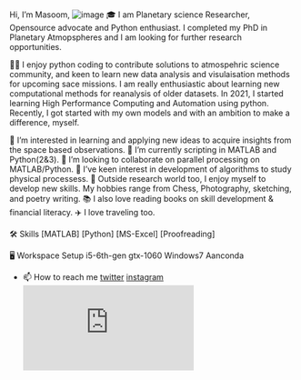 Hi, I’m Masoom, ![image](https://user-images.githubusercontent.com/75061128/182075437-8f4454a4-40ac-4053-bbf2-244fa4f6d281.png)
🎓 
I am Planetary science Researcher, Opensource advocate and Python enthusiast. 
I completed my PhD in Planetary Atmopspheres and I am looking for further research opportunities.

👨‍💻 I enjoy python coding to contribute solutions to atmospehric science community, and keen to learn new data analysis
and visulaisation methods for upcoming sace missions. 
I am really enthusiastic about learning new computational methods for reanalysis of older datasets.
In 2021, I started learning High Performance Computing and Automation using python.
Recently, I got started with my own models and with an ambition to make a difference, myself.


👀 I’m interested in learning and applying new ideas to acquire insights from the space based observations.
🌱 I’m currently scripting in MATLAB and Python(2&3). 
💞️ I’m looking to collaborate on parallel processing on MATLAB/Python.
🌱 I’ve keen interest in development of algorithms to study physical processess.
🎸 Outside research world too, I enjoy myself to develop new skills. My hobbies range from Chess,  Photography, sketching, and poetry writing.
📚 I also love reading books on skill development & financial literacy. 
✈️ I love traveling too.


🛠️ Skills
[MATLAB] [Python] [MS-Excel] [Proofreading] 

🖥️ Workspace Setup
i5-6th-gen gtx-1060 Windows7 Aanconda


- 📫 How to reach me  [twitter](www.twitter.com/masoomjethwa) [instagram](www.instagram.com/masoomjethwa) 
![github](https://github.com/masoomjethwa/masoomjethwa/blob/main/ReadMe.md)
<!---
masoomjethwa/masoomjethwa is a ✨ special ✨ repository because its `README.md` (this file) appears on your GitHub profile.
You can click the Preview link to take a look at your changes.
--->
